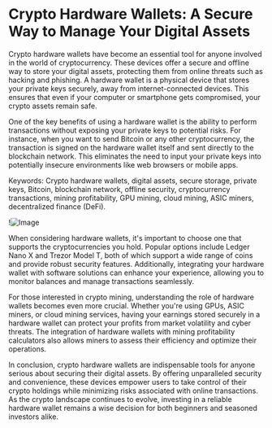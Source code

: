 # Crypto Hardware Wallets: A Secure Way to Manage Your Digital Assets

Crypto hardware wallets have become an essential tool for anyone involved in the world of cryptocurrency. These devices offer a secure and offline way to store your digital assets, protecting them from online threats such as hacking and phishing. A hardware wallet is a physical device that stores your private keys securely, away from internet-connected devices. This ensures that even if your computer or smartphone gets compromised, your crypto assets remain safe.

One of the key benefits of using a hardware wallet is the ability to perform transactions without exposing your private keys to potential risks. For instance, when you want to send Bitcoin or any other cryptocurrency, the transaction is signed on the hardware wallet itself and sent directly to the blockchain network. This eliminates the need to input your private keys into potentially insecure environments like web browsers or mobile apps.

Keywords: Crypto hardware wallets, digital assets, secure storage, private keys, Bitcoin, blockchain network, offline security, cryptocurrency transactions, mining profitability, GPU mining, cloud mining, ASIC miners, decentralized finance (DeFi).

!![Image](https://github.com/user-attachments/assets/3be06921-4469-491d-bd37-5f14c53422b7)

When considering hardware wallets, it's important to choose one that supports the cryptocurrencies you hold. Popular options include Ledger Nano X and Trezor Model T, both of which support a wide range of coins and provide robust security features. Additionally, integrating your hardware wallet with software solutions can enhance your experience, allowing you to monitor balances and manage transactions seamlessly.

For those interested in crypto mining, understanding the role of hardware wallets becomes even more crucial. Whether you're using GPUs, ASIC miners, or cloud mining services, having your earnings stored securely in a hardware wallet can protect your profits from market volatility and cyber threats. The integration of hardware wallets with mining profitability calculators also allows miners to assess their efficiency and optimize their operations.

In conclusion, crypto hardware wallets are indispensable tools for anyone serious about securing their digital assets. By offering unparalleled security and convenience, these devices empower users to take control of their crypto holdings while minimizing risks associated with online transactions. As the crypto landscape continues to evolve, investing in a reliable hardware wallet remains a wise decision for both beginners and seasoned investors alike.